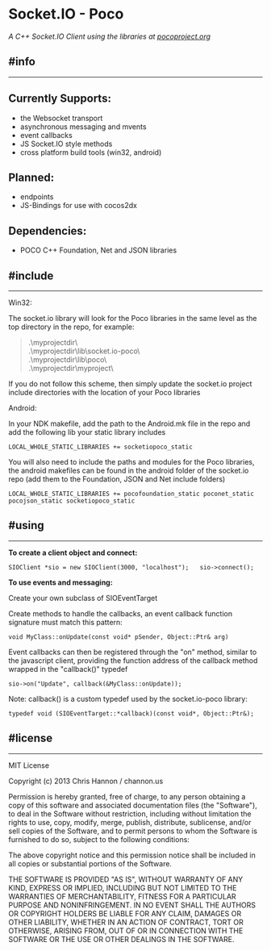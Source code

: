 # **Socket.IO - Poco** #
*A C++ Socket.IO Client using the libraries at [pocoproject.org](http://pocoproject.org/)*

## **#info** ##

---

## Currently Supports: ##

- the Websocket transport
- asynchronous messaging and mvents
- event callbacks
- JS Socket.IO style methods
- cross platform build tools (win32, android)

## Planned: ##

- endpoints
- JS-Bindings for use with cocos2dx

## Dependencies: ##

- POCO C++ Foundation, Net and JSON libraries

## **#include** ##

----------

Win32:

The socket.io library will look for the Poco libraries in the same level as the top directory in the repo, for example:


> .\myprojectdir\  
> .\myprojectdir\lib\socket.io-poco\  
> .\myprojectdir\lib\poco\  
> .\myprojectdir\myproject\

If you do not follow this scheme, then simply update the socket.io project include directories with the location of your Poco libraries

Android:

In your NDK makefile, add the path to the Android.mk file in the repo and add the following lib your static library includes

`LOCAL_WHOLE_STATIC_LIBRARIES += socketiopoco_static`

You will also need to include the paths and modules for the Poco libraries, the android makefiles can be found in the android folder of the socket.io repo (add them to the Foundation, JSON and Net include folders)

`LOCAL_WHOLE_STATIC_LIBRARIES += pocofoundation_static poconet_static pocojson_static socketiopoco_static`

## **#using** ##

----------

**To create a client object and connect:**

`SIOClient *sio = new SIOClient(3000, "localhost");  
sio->connect();`

**To use events and messaging:**

Create your own subclass of SIOEventTarget

Create methods to handle the callbacks, an event callback function signature must match this pattern:

`void MyClass::onUpdate(const void* pSender, Object::Ptr& arg)`

Event callbacks can then be registered through the "on" method, similar to the javascript client, providing the function address of the callback method wrapped in the "callback()" typedef

`sio->on("Update", callback(&MyClass::onUpdate));`

Note: callback() is a custom typedef used by the socket.io-poco library: 

`typedef void (SIOEventTarget::*callback)(const void*, Object::Ptr&);`

## **#license** ##

----------

MIT License

Copyright (c) 2013 Chris Hannon / channon.us

Permission is hereby granted, free of charge, to any person obtaining a copy of this software and associated documentation files (the "Software"), to deal in the Software without restriction, including without limitation the rights to use, copy, modify, merge, publish, distribute, sublicense, and/or sell copies of the Software, and to permit persons to whom the Software is furnished to do so, subject to the following conditions:

The above copyright notice and this permission notice shall be included in all copies or substantial portions of the Software.

THE SOFTWARE IS PROVIDED "AS IS", WITHOUT WARRANTY OF ANY KIND, EXPRESS OR IMPLIED, INCLUDING BUT NOT LIMITED TO THE WARRANTIES OF MERCHANTABILITY, FITNESS FOR A PARTICULAR PURPOSE AND NONINFRINGEMENT. IN NO EVENT SHALL THE AUTHORS OR COPYRIGHT HOLDERS BE LIABLE FOR ANY CLAIM, DAMAGES OR OTHER LIABILITY, WHETHER IN AN ACTION OF CONTRACT, TORT OR OTHERWISE, ARISING FROM, OUT OF OR IN CONNECTION WITH THE SOFTWARE OR THE USE OR OTHER DEALINGS IN THE SOFTWARE.
